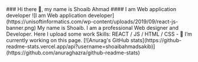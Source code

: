 <!--- 👋 Hi, I’m @shoaibahmadsakib
- 👀 I’m interested in Web developing
- 🌱 I’m currently learning React and Redux
- 💞️ I’m looking to collaborate on Reactjs developer
- 📫 How to reach me ...---!>

### Hi there 👋, my name is Shoaib Ahmad
#### I am Web application developer
![I am Web application developer](https://unisoftinformatics.com/wp-content/uploads/2019/09/react-js-banner.png)

My name is Shoaib. I am a professional Web designer and Developer. Here I upload some work

Skills:  REACT / JS / HTML / CSS

- 🔭 I’m currently working on this page. 






[![Anurag's GitHub stats](https://github-readme-stats.vercel.app/api?username=shoaibahmadsakib)](https://github.com/anuraghazra/github-readme-stats)

<!---
shoaibahmadsakib/shoaibahmadsakib is a ✨ special ✨ repository because its `README.md` (this file) appears on your GitHub profile.
You can click the Preview link to take a look at your changes.
--->
